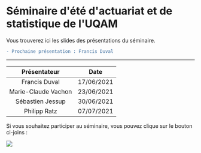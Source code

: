 # Séminaire d'été d'actuariat et de statistique de l'UQAM
Vous trouverez ici les slides des présentations du séminaire.

```diff
- Prochaine présentation : Francis Duval
```
---

Présentateur | Date
:---: | :---:
Francis Duval | 17/06/2021
Marie-Claude Vachon | 23/06/2021
Sébastien Jessup | 30/06/2021
Philipp Ratz | 07/07/2021

Si vous souhaitez participer au séminaire, vous pouvez clique sur le bouton ci-joins :

<a href="mailto:gabriel.morin1109@outlook.com?
         cc=michaelides.marie@courrier.uqam.ca, guerin.helene@uqam.ca
         &subject=Participation au Séminaire d'été d'actuariat et de statistique de l'UQAM.
         "><img src="https://img.shields.io/badge/gmail-%23DD0031.svg?&style=for-the-badge&logo=gmail&logoColor=white"/></a>
         
<!--- 1. <a href = "Gabriel:gabriel.morin1109@outlook.com">Gabriel Morin</a>;
2. <a href = "Marie_Michaelides:michaelides.marie@courrier.uqam.ca">Marie Michaelides</a>; --->
